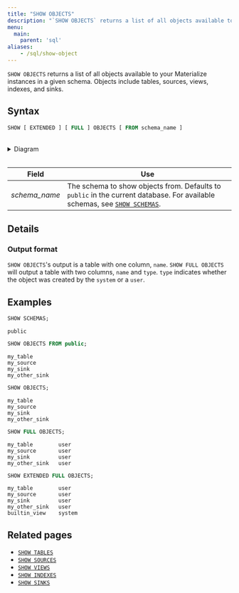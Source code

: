 ```yaml
---
title: "SHOW OBJECTS"
description: "`SHOW OBJECTS` returns a list of all objects available to your Materialize instances."
menu:
  main:
    parent: 'sql'
aliases:
    - /sql/show-object
---
```


`SHOW OBJECTS` returns a list of all objects available to your Materialize instances in a given schema.
Objects include tables, sources, views, indexes, and sinks.

## Syntax

```sql
SHOW [ EXTENDED ] [ FULL ] OBJECTS [ FROM schema_name ]
```

<br/>
<details>
<summary>Diagram</summary>
<br>

{{< diagram "show-objects.svg" >}}

</details>
<br/>

Field | Use
------|-----
_schema&lowbar;name_ | The schema to show objects from. Defaults to `public` in the current database. For available schemas, see [`SHOW SCHEMAS`](../show-schemas).

## Details

### Output format

`SHOW OBJECTS`'s output is a table with one column, `name`. `SHOW FULL OBJECTS` will output a table with
two columns, `name` and `type`. `type` indicates whether the object was created by the `system` or a `user`.

## Examples

```sql
SHOW SCHEMAS;
```
```nofmt
public
```
```sql
SHOW OBJECTS FROM public;
```
```nofmt
my_table
my_source
my_sink
my_other_sink
```
```sql
SHOW OBJECTS;
```
```nofmt
my_table
my_source
my_sink
my_other_sink
```

```sql
SHOW FULL OBJECTS;
```
```nofmt
my_table        user
my_source       user
my_sink         user
my_other_sink   user
```

```sql
SHOW EXTENDED FULL OBJECTS;
```
```nofmt
my_table        user
my_source       user
my_sink         user
my_other_sink   user
builtin_view    system
```

## Related pages

- [`SHOW TABLES`](../show-tables)
- [`SHOW SOURCES`](../show-sources)
- [`SHOW VIEWS`](../show-views)
- [`SHOW INDEXES`](../show-indexes)
- [`SHOW SINKS`](../show-sinks)
